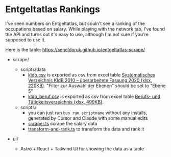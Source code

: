 # Entgeltatlas Rankings

I've seen numbers on Entgeltatlas, but couln't see a ranking of the occupations based on salary. While playing with the network tab, I've found the API and turns out it's easy to use, although I'm not sure if you're supposed to use it.

Here is the table: https://seneldoruk.github.io/entgeltatlas-scrape/

- scrape/

  - scripts/data
    - [kldb.csv](./scrape/scripts/data/kldb.csv) is exported as csv from excel table [Systematisches Verzeichnis KldB 2010 – überarbeitete Fassung 2020 (xlsx, 220KB)](https://statistik.arbeitsagentur.de/DE/Navigation/Grundlagen/Klassifikationen/Klassifikation-der-Berufe/KldB2010-Fassung2020/KldB2010-Fassung2020-Nav.html). "Filter zur Auswahl der Ebenen" should be set to "Ebene 5"
    - [kldb_beruf.csv](./scrape/scripts/data/kldb_beruf.csv) is exported as csv from excel table [Berufs- und Tätigkeitsverzeichnis (xlsx, 499KB)](https://statistik.arbeitsagentur.de/DE/Navigation/Grundlagen/Klassifikationen/Klassifikation-der-Berufe/KldB2010-Fassung2020/KldB2010-Fassung2020-Nav.html).
  - scripts/
    - you can just run `bun run scriptname` without any installs, generated by Cursor and Claude with some manual edits
    - [scraper.ts](./scrape/scripts/scraper.ts) scrape the salary data
    - [transform-and-rank.ts](./scrape/scripts/transform-and-rank.ts) to transform the data and rank it

- ui/
  - Astro + React + Tailwind UI for showing the data as a table
